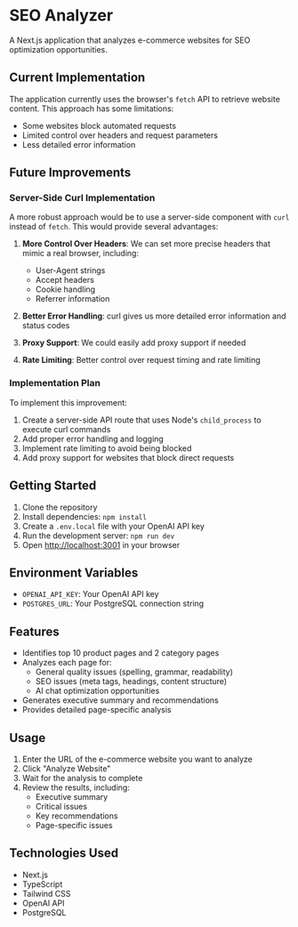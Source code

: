 # SEO Analyzer

A Next.js application that analyzes e-commerce websites for SEO optimization opportunities.

## Current Implementation

The application currently uses the browser's `fetch` API to retrieve website content. This approach has some limitations:

- Some websites block automated requests
- Limited control over headers and request parameters
- Less detailed error information

## Future Improvements

### Server-Side Curl Implementation

A more robust approach would be to use a server-side component with `curl` instead of `fetch`. This would provide several advantages:

1. **More Control Over Headers**: We can set more precise headers that mimic a real browser, including:
   - User-Agent strings
   - Accept headers
   - Cookie handling
   - Referrer information

2. **Better Error Handling**: curl gives us more detailed error information and status codes

3. **Proxy Support**: We could easily add proxy support if needed

4. **Rate Limiting**: Better control over request timing and rate limiting

### Implementation Plan

To implement this improvement:

1. Create a server-side API route that uses Node's `child_process` to execute curl commands
2. Add proper error handling and logging
3. Implement rate limiting to avoid being blocked
4. Add proxy support for websites that block direct requests

## Getting Started

1. Clone the repository
2. Install dependencies: `npm install`
3. Create a `.env.local` file with your OpenAI API key
4. Run the development server: `npm run dev`
5. Open [http://localhost:3001](http://localhost:3001) in your browser

## Environment Variables

- `OPENAI_API_KEY`: Your OpenAI API key
- `POSTGRES_URL`: Your PostgreSQL connection string

## Features

- Identifies top 10 product pages and 2 category pages
- Analyzes each page for:
  - General quality issues (spelling, grammar, readability)
  - SEO issues (meta tags, headings, content structure)
  - AI chat optimization opportunities
- Generates executive summary and recommendations
- Provides detailed page-specific analysis

## Usage

1. Enter the URL of the e-commerce website you want to analyze
2. Click "Analyze Website"
3. Wait for the analysis to complete
4. Review the results, including:
   - Executive summary
   - Critical issues
   - Key recommendations
   - Page-specific issues

## Technologies Used

- Next.js
- TypeScript
- Tailwind CSS
- OpenAI API
- PostgreSQL
